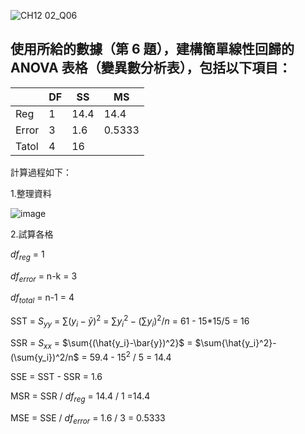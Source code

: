 ![CH12 02_Q06](https://github.com/user-attachments/assets/288cca78-74a0-4451-8e02-ce09bce5f8d2)

使用所給的數據（第 6 題），建構簡單線性回歸的ANOVA 表格（變異數分析表），包括以下項目：
---

|       | DF    | SS | MS |
| ----  | --    | -- | -- |
| Reg   | 1     | 14.4  | 14.4  |
| Error | 3     | 1.6 | 0.5333 |
| Tatol | 4     | 16 |

計算過程如下：

1.整理資料

![image](https://github.com/user-attachments/assets/2a5b7a19-a2b1-4117-b5c0-d5c9e150afef)

2.試算各格

$df_{reg}$ = 1

$df_{error}$ = n-k = 3

$df_{total}$ = n-1 = 4
   
SST = $S_{yy}$ = $\sum{(y_i-\bar{y})^2}$ =  $\sum{y_i^2}-(\sum{y_i})^2/n$ = 61 - 15*15/5 = 16

SSR = $S_{xx}$ = $\sum{(\hat{y_i}-\bar{y})^2}$ = $\sum{\hat{y_i}^2}-(\sum{y_i})^2/n$ =  59.4 - $15^2$ / 5 = 14.4

SSE = SST - SSR = 1.6

MSR = SSR / $df_{reg}$ = 14.4 / 1 =14.4

MSE = SSE / $df_{error}$ = 1.6 / 3 = 0.5333
